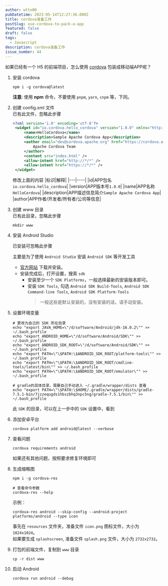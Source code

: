 ```yaml
---
author: wtto00
pubDatetime: 2023-05-14T12:27:36.000Z
title: cordova准备工作
postSlug: use-cordova-to-pack-a-app
featured: false
draft: false
tags:
  - Javascript
description: cordova准备工作
issue_number: 44
---
```


如果已经有一个 H5 的前端项目，怎么使用 [cordova](https://cordova.apache.org/) 包装成移动端APP呢？

1. 安装 cordova

   ```shell
   npm i -g cordova@latest
   ```

   **注意**: 使用 **npm** 命令，不要使用 `pnpm`, `yarn`, `cnpm` 等，下同。

1. 创建 config.xml 文件  
   已有此文件，忽略此步骤

   ```xml
   <?xml version='1.0' encoding='utf-8'?>
    <widget id="io.cordova.hello_cordova" version="1.0.0" xmlns="http://www.w3.org/ns/widgets" xmlns:cdv="http://cordova.apache.org/ns/1.0">
        <name>HelloCordova</name>
        <description>Sample Apache Cordova App</description>
        <author email="dev@cordova.apache.org" href="https://cordova.apache.org">
            Apache Cordova Team
        </author>
        <content src="index.html" />
        <allow-intent href="http://*/*" />
        <allow-intent href="https://*/*" />
    </widget>
   ```

   修改上面的内容
   |标识|解释|
   |---|----|
   |id|APP包名`io.cordova.hello_cordova`|
   |version|APP版本号`1.0.0`|
   |name|APP名称`HelloCordova`|
   |description|APP描述信息简介`Sample Apache Cordova App`|
   |author|APP作者/开发者/所有者/公司等信息|

1. 创建 www 目录  
   已有此目录，忽略此步骤

   ```shell
   mkdir www
   ```

1. 安装 Android Studio

   已安装可忽略此步骤

   主要是为了使用 `Android Studio` 安装 `Android SDK` 等开发工具

   - [官方网站](https://developer.android.google.cn/studio/) 下载并安装。
   - 安装完成后，打开设置，搜索 `sdk`
     - 安装至少一个 `SDK Platforms`，一般选择最新的安装版本即可。
     - 安装 `SDK Tools`, 勾选 `Android SDK Build-Tools`, `Android SDK Command-line Tools`, `Android SDK Platform-Tools`
       > 一般这些是默认安装的，没有安装的话，请手动安装。

1. 设置环境变量

   ```shell
   # 更改为自己的 SDK 所在目录
   echo "export JAVA_HOME=\"/d/software/Android/jdk-16.0.2\"" >> ~/.bash_profile
   echo "export ANDROID_HOME=\"/d/software/Android/SDK\"" >> ~/.bash_profile
   echo "export ANDROID_SDK_ROOT=\"/d/software/Android/SDK\"" >> ~/.bash_profile
   echo "export PATH=\"\$PATH:\$ANDROID_SDK_ROOT/platform-tools\"" >> ~/.bash_profile
   echo "export PATH=\"\$PATH:\$ANDROID_SDK_ROOT/cmdline-tools/latest/bin\"" >> ~/.bash_profile
   echo "export PATH=\"\$PATH:\$ANDROID_SDK_ROOT/emulator\"" >> ~/.bash_profile

   # gradle的具体目录，需要自己手动进入 ~/.gradle/wrapper/dists 查看
   echo "export PATH=\"\$PATH:\$HOME/.gradle/wrapper/dists/gradle-7.5.1-bin/7jzzequgds1hbszbhq3npc5ng/gradle-7.5.1/bin\"" >> ~/.bash_profile
   ```

   此 `SDK` 的目录，可以在上一步中的 `SDK` 设置中，看到

1. 添加安卓平台

   ```shell
   cordova platform add android@latest --verbose
   ```

1. 查看问题

   ```shell
   cordova requirements android
   ```

   如果还有其他问题，按照要求修复环境即可

1. 生成缩略图

   ```shell
   npm i -g cordova-res

   # 查看命令参数
   cordova-res --help
   ```

   示例：

   ```shell
   cordova-res android --skip-config --android-project platforms/android --type icon
   ```

   事先在 `resources` 文件夹，准备文件 `icon.png` 图标文件，大小为 `1024x1024`。  
   如果要生成 `splashscreen`, 准备文件 `splash.png` 文件，大小为 `2732x2732`。

1. 打包的前端文件，复制到 `www` 目录

   ```shell
   cp -r dist www
   ```

1. 启动 Android

   ```shell
   cordova run android --debug
   ```
